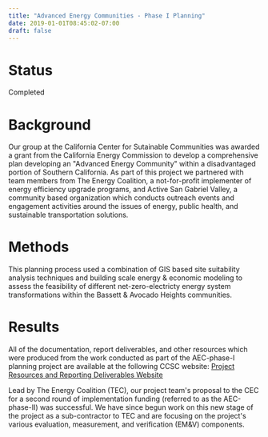 ```yaml
---
title: "Advanced Energy Communities - Phase I Planning"
date: 2019-01-01T08:45:02-07:00
draft: false
---
```


# Status

Completed

# Background

Our group at the California Center for Sutainable Communities was awarded a grant from the California Energy Commission to develop a comprehensive plan developing an "Advanced Energy Community" within a disadvantaged portion of Southern California. As part of this project we partnered with team members from The Energy Coalition, a not-for-profit implementer of energy efficiency upgrade programs, and Active San Gabriel Valley, a community based organization which conducts outreach events and engagement activities around the issues of energy, public health, and sustainable transportation solutions.

# Methods

This planning process used a combination of GIS based site suitability analysis techniques and building scale energy & economic modeling to assess the feasibility of different net-zero-electricty energy system transformations within the Bassett & Avocado Heights communities. 

# Results

All of the documentation, report deliverables, and other resources which were produced from the work conducted as part of the AEC-phase-I planning project are available at the following CCSC website: [Project Resources and Reporting Deliverables Website](https://www.ioes.ucla.edu/project/the-epic-challenge-accelerating-the-deployment-of-advanced-energy-communities/)

Lead by The Energy Coalition (TEC), our project team's proposal to the CEC for a second round of implementation funding (referred to as the AEC-phase-II) was successful. We have since begun work on this new stage of the project as a sub-contractor to TEC and are focusing on the project's various evaluation, measurement, and verification (EM&V) components. 
